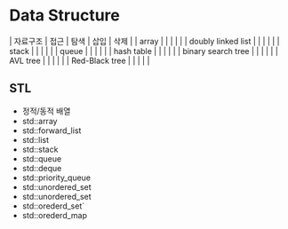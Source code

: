 # Data Structure

| 자료구조 | 접근 | 탐색 | 삽입 | 삭제 |
| array |  |  |  |  |
| doubly linked list |  |  |  |  |
| stack |  |  |  |  |
| queue |  |  |  |  |
| hash table |  |  |  |  |
| binary search tree |  |  |  |  |
| AVL tree |  |  |  |  |
| Red-Black tree |  |  |  |  |

## STL
- 정적/동적 배열
- std::array
- std::forward_list
- std::list
- std::stack
- std::queue
- std::deque
- std::priority_queue
- std::unordered_set
- std::unordered_set
- std::orederd_set`
- std::orederd_map
